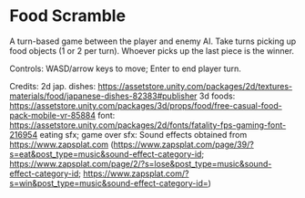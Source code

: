 # Food Scramble
A turn-based game between the player and enemy AI. Take turns picking up food objects (1 or 2 per turn). Whoever picks up the last piece is the winner.

Controls: WASD/arrow keys to move; Enter to end player turn.

Credits:
2d jap. dishes: https://assetstore.unity.com/packages/2d/textures-materials/food/japanese-dishes-82383#publisher
3d foods: https://assetstore.unity.com/packages/3d/props/food/free-casual-food-pack-mobile-vr-85884
font: https://assetstore.unity.com/packages/2d/fonts/fatality-fps-gaming-font-216954
eating sfx; game over sfx: Sound effects obtained from https://www.zapsplat.com (https://www.zapsplat.com/page/39/?s=eat&post_type=music&sound-effect-category-id; https://www.zapsplat.com/page/2/?s=lose&post_type=music&sound-effect-category-id; https://www.zapsplat.com/?s=win&post_type=music&sound-effect-category-id=)
